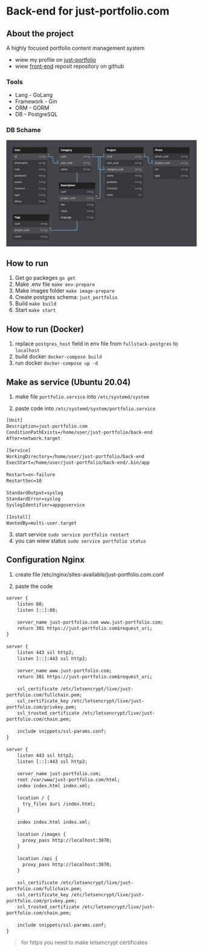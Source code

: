 # Back-end for just-portfolio.com 

## About the project

A highly focused portfolio content management system

- wiew my profile on [just-portfolio](https://just-portfolio.com/nik19ta)
- wiew [front-end](https://github.com/nik19ta/just-portfolio.com) reposit repository on github

### Tools

- Lang - GoLang
- Framework - Gin
- ORM - GORM
- DB - PostgreSQL

### DB Schame

![Schame](./README/db.png)

## How to run 

1. Get go packeges `go get`
2. Make .env file `make env-prepare`
2. Make images folder `make image-prepare`
3. Create postgres schema: `just_portfolio`
4. Build `make build`
5. Start `make start`

## How to run (Docker)

1. replace `postgres_host` field in env file from `fullstack-postgres` to `localhost`
2. build docker `docker-compose build`
3. run docker `docker-compose up -d`

## Make as service (Ubuntu 20.04)

1. make file `portfolio.service` into `/etc/systemd/system`

2. paste code into `/etc/systemd/system/portfolio.service`

```service
[Unit]
Description=just-portfolio.com
ConditionPathExists=/home/user/just-portfolio/back-end
After=network.target

[Service]
WorkingDirectory=/home/user/just-portfolio/back-end
ExecStart=/home/user/just-portfolio/back-end/.bin/app

Restart=on-failure
RestartSec=10

StandardOutput=syslog
StandardError=syslog
SyslogIdentifier=appgoservice

[Install]
WantedBy=multi-user.target
```

3. start service `sudo service portfolio restart`
4. you can wiew status `sudo service portfolio status`

## Configuration Nginx 

1. create file /etc/nginx/sites-available/just-portfolio.com.conf 

2. paste the code 

```nginx
server {
    listen 80;
    listen [::]:80;

    server_name just-portfolio.com www.just-portfolio.com;
    return 301 https://just-portfolio.com$request_uri;
}

server {
    listen 443 ssl http2;
    listen [::]:443 ssl http2;

    server_name www.just-portfolio.com;
    return 301 https://just-portfolio.com$request_uri;

    ssl_certificate /etc/letsencrypt/live/just-portfolio.com/fullchain.pem;
    ssl_certificate_key /etc/letsencrypt/live/just-portfolio.com/privkey.pem;
    ssl_trusted_certificate /etc/letsencrypt/live/just-portfolio.com/chain.pem;

    include snippets/ssl-params.conf;
}

server {
    listen 443 ssl http2;
    listen [::]:443 ssl http2;

    server_name just-portfolio.com;
    root /var/www/just-portfolio.com/html;
    index index.html index.xml;

    location / {
      try_files $uri /index.html;
    }

    index index.html index.xml;
 
    location /images {
      proxy_pass http://localhost:3070;
    }

    location /api {
      proxy_pass http://localhost:3070;
    }

    ssl_certificate /etc/letsencrypt/live/just-portfolio.com/fullchain.pem;
    ssl_certificate_key /etc/letsencrypt/live/just-portfolio.com/privkey.pem;
    ssl_trusted_certificate /etc/letsencrypt/live/just-portfolio.com/chain.pem;

    include snippets/ssl-params.conf;
}
```

> for https you need to make letsencrypt certificates